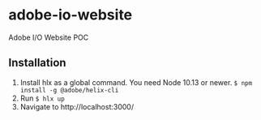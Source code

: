 # adobe-io-website
Adobe I/O Website POC

## Installation
1. Install hlx as a global command. You need Node 10.13 or newer. `$ npm install -g @adobe/helix-cli`
3. Run `$ hlx up`
4. Navigate to http://localhost:3000/
